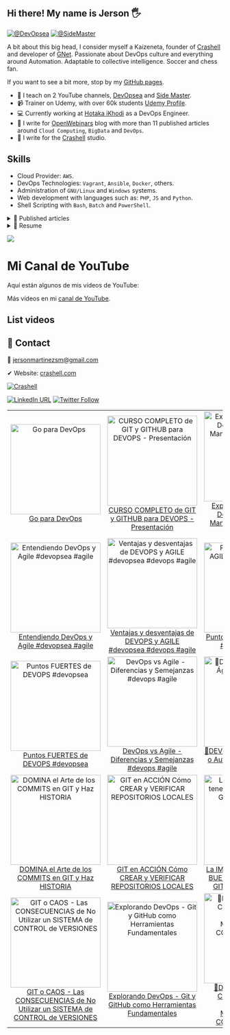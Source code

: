 ## Hi there! My name is Jerson 🖐
<!-- <img src = "https://raw.githubusercontent.com/MartinHeinz/MartinHeinz/master/wave.gif" style="width:25px;" width="25px"> -->

[![@DevOpsea](https://img.shields.io/youtube/channel/subscribers/UCHQb90WIYhLUObEc8uVJR6A?label=%40DevOpsea&style=social)](https://www.youtube.com/@devopsea?sub_confirmation=1)
[![@SideMaster](https://img.shields.io/youtube/channel/subscribers/UC-_To7b_NPrxvgG-_de5HRA?label=%40SideMaster&style=social)](https://youtube.com/sidemaster?sub_confirmation=1)

A bit about this big head, I consider myself a Kaizeneta, founder of [Crashell](https://www.crashell.com) and developer of [GNet](https://www.crashell.com/gnet). Passionate about DevOps culture and everything around Automation. Adaptable to collective intelligence. Soccer and chess fan. 
 
If you want to see a bit more, stop by my [GitHub pages](https://jersonmartinez.github.io/jersonmartinez/).

- 🎥 I teach on 2 YouTube channels, [DevOpsea](https://www.youtube.com/@devopsea?sub_confirmation=1) and [Side Master](https://www.youtube.com/user/sidemastersupremo?sub_confirmation=1).
- 📹 Trainer on Udemy, with over 60k students [Udemy Profile](https://www.udemy.com/user/side-master/).
- 💻 Currently working at [Hotaka iKhodi](https://www.hotaka.io/) as a DevOps Engineer.
- 📰 I write for [OpenWebinars](https://openwebinars.net/@antoniomorenosm/) blog with more than 11 published articles around `Cloud Computing`, `BigData` and `DevOps`.
- 📰 I write for the [Crashell](https://www.crashell.com/estudio) studio.

## Skills
<!-- <img src = "https://media2.giphy.com/media/QssGEmpkyEOhBCb7e1/giphy.gif?cid=ecf05e47a0n3gi1bfqntqmob8g9aid1oyj2wr3ds3mg700bl&rid=giphy.gif" width="20px"> -->
- Cloud Provider: `AWS`.
- DevOps Technologies: `Vagrant`, `Ansible`, `Docker`, others.
- Administration of `GNU/Linux` and `Windows` systems.
- Web development with languages such as: `PHP`, `JS` and `Python`.
- Shell Scripting with `Bash`, `Batch` and `PowerShell`.

<details>
	<summary> 📰 Published articles</summary>
<br>
	<ul>
		<li><a href="https://openwebinars.net/blog/monitorizando-datos-con-influxdb-telegraf-y-grafana/" target="_blank">📄 Monitorizando datos con InfluxDB, Telegraf y Grafana</a></li>
		<li><a href="https://openwebinars.net/blog/que-es-influxdb-y-primeros-pasos/" target="_blank">📄 Qué es InfluxDB y primeros pasos</a></li>
		<li><a href="https://openwebinars.net/blog/que-es-telegraf-y-primeros-pasos/" target="_blank">📄 Qué es Telegraf y primeros pasos</a></li>
		<li><a href="https://openwebinars.net/blog/que-es-grafana-y-primeros-pasos/" target="_blank">📄 Qué es Grafana y primeros pasos</a></li>
		<li><a href="https://openwebinars.net/blog/go-vs-python-diferencias-y-puntos-fuertes/" target="_blank">📄 Go vs Python: Diferencias y puntos fuertes</a></li>
		<li><a href="https://openwebinars.net/blog/gestion-de-procesos-y-servicios-desde-shell-script-en-windows/" target="_blank">📄 Gestión de procesos y servicios desde Shell Script en Windows</a></li>
		<li><a href="https://www.crashell.com/estudio/habilitar_distro_wsl_2_con_docker_engine_en_windows" target="_blank">📄 Habilitar distro WSL 2 con Docker Engine en Windows</a></li>
		<li><a href="https://www.crashell.com/estudio/hacer_ping_desde_php" target="_blank">📄 Hacer ping desde PHP</a></li>
		<li><a href="https://www.crashell.com/estudio/cortar_y_unir_archivos_desde_php" target="_blank">📄 Cortar y unir archivos desde PHP</a></li>
		<li><a href="https://www.crashell.com/estudio/mejora_la_productividad_de_tu_empresa_con_git" target="_blank">📄 Mejora la productividad de tu empresa con Git</a></li>
		<li><a href="https://openwebinars.net/blog/infraestructura-lamp-con-docker-compose/" target="_blank">📄 Infraestructura LAMP con Docker Compose</a></li>
		<li><a href="https://openwebinars.net/blog/programacion-de-tareas-desde-la-terminal-de-windows/" target="_blank">📄 Programación de tareas desde la terminal de Windows</a></li>
		<li><a href="https://openwebinars.net/blog/automatizacion-de-procesos-con-shell-script-batch/" target="_blank">📄 Automatización de procesos con Shell Script Batch</a></li>
		<li><a href="https://openwebinars.net/blog/20-comandos-de-red-mas-importantes-en-windows/" target="_blank">📄 20 comandos de red más importantes en Windows</a></li>
		<li><a href="https://openwebinars.net/blog/shell-scripting-en-sistemas-windows/" target="_blank">📄 Shell Scripting en Sistemas Windows</a></li>
		<li><a href="https://openwebinars.net/blog/certificaciones-de-azure/" target="_blank">📄 Certificaciones de Microsoft Azure</a></li>
		<li><a href="https://openwebinars.net/blog/go-para-devops/" target="_blank">📄 Go para DevOps</a></li>
		<li><a href="https://openwebinars.net/blog/trunk-based-development-vs-git-flow-cual-elegir/" target="_blank">📄 Trunk Based Development vs Git Flow, cuál elegir</a></li>
		<li><a href="https://openwebinars.net/blog/evolucion-y-futuro-de-los-proveedores-cloud/" target="_blank">📄 Evolución y futuro de los proveedores Cloud</a></li>
		<li><a href="https://openwebinars.net/blog/agile-testing-principios-etapas-y-ventajas/" target="_blank">📄 Agile testing: Principios, etapas y ventajas</a></li>
		<li><a href="https://openwebinars.net/blog/top-herramientas-devops-comunicacion-y-chatops/" target="_blank">📄 Top herramientas DevOps: Comunicación y ChatOps</a></li>
		<li><a href="https://openwebinars.net/blog/top-herramientas-devops-del-monitoreo-la-observabilidad/" target="_blank">📄 Top herramientas DevOps: Del Monitoreo a la Observabilidad</a></li>
	</ul>
</details>

<details>
	<summary> 📃 Resume</summary>
<br>
<ul><li><a href="https://github.com/jersonmartinez/jersonmartinez/blob/main/src/CV/Curriculum%20Vitae%20-%20Jerson%20Antonio%20Mart%C3%ADnez%20Moreno.pdf">👉 View document</a>.</li></ul>
</details>

[![](https://visitcount.itsvg.in/api?id=jersonmartinez&label=Profile%20visits&color=12&icon=5&pretty=true)](https://visitcount.itsvg.in)

# Mi Canal de YouTube

Aquí están algunos de mis vídeos de YouTube:

<!-- YOUTUBE-VIDEOS-LIST-BEGIN -->
<!-- YOUTUBE-VIDEOS-LIST-END -->

Más vídeos en mi [canal de YouTube](https://www.youtube.com/channel/UCHQb90WIYhLUObEc8uVJR6A).


## List videos

<!-- NO-YOUTUBE-VIDEOS-LIST:START -->
<!-- NO-YOUTUBE-VIDEOS-LIST:END -->

## 💬 Contact

💌 jersonmartinezsm@gmail.com

✔ Website: [crashell.com](https://www.crashell.com)

<a href="https://www.crashell.com/?suscribirse" target="_blank"><img alt="Crashell" src="https://img.shields.io/twitter/url?color=9cf&label=%40Crashell&logo=Crashell&logoColor=informational&style=for-the-badge&url=https%3A%2F%2Ftwitter.com%2Fantoniomorenosm"></a>

<a href="https://www.linkedin.com/in/jersonmartinezsm/" target="_blank"><img alt="LinkedIn URL" src="https://img.shields.io/twitter/url?label=Jerson%20Martinez&logo=linkedin&style=social&url=https%3A%2F%2Fwww.linkedin.com%2Fin%2Fjersonmartinezsm%2F"></a>
<a href="https://twitter.com/antoniomorenosm" target="_blank"><img alt="Twitter Follow" src="https://img.shields.io/twitter/follow/antoniomorenosm?label=S%C3%ADgueme%20en%20%40antoniomorenosm&style=social"></a>
<!-- YOUTUBE-VIDEOS-LIST-BEGIN -->
<table><tr><td align="center"><a href="https://www.youtube.com/watch?v=o8MFI4VRkmg"><img src="https://img.youtube.com/vi/o8MFI4VRkmg/0.jpg" alt="Go para DevOps" style="width:210px;"><br>Go para DevOps</a></td><td align="center"><a href="https://www.youtube.com/watch?v=NPM62BMnLS4"><img src="https://img.youtube.com/vi/NPM62BMnLS4/0.jpg" alt="CURSO COMPLETO de GIT y GITHUB para DEVOPS - Presentación" style="width:210px;"><br>CURSO COMPLETO de GIT y GITHUB para DEVOPS - Presentación</a></td><td align="center"><a href="https://www.youtube.com/watch?v=g3xLye3LDWs"><img src="https://img.youtube.com/vi/g3xLye3LDWs/0.jpg" alt="Explorando el Universo DevOps con Jerson Martínez: Git y GitHub al Máximo" style="width:210px;"><br>Explorando el Universo DevOps con Jerson Martínez: Git y GitHub al Máximo</a></td></tr><tr><td align="center"><a href="https://www.youtube.com/watch?v=UWDj87JuGcU"><img src="https://img.youtube.com/vi/UWDj87JuGcU/0.jpg" alt="Entendiendo DevOps y Agile #devopsea #agile" style="width:210px;"><br>Entendiendo DevOps y Agile #devopsea #agile</a></td><td align="center"><a href="https://www.youtube.com/watch?v=kVJAWXVY-UY"><img src="https://img.youtube.com/vi/kVJAWXVY-UY/0.jpg" alt="Ventajas y desventajas de DEVOPS y AGILE #devopsea #devops #agile" style="width:210px;"><br>Ventajas y desventajas de DEVOPS y AGILE #devopsea #devops #agile</a></td><td align="center"><a href="https://www.youtube.com/watch?v=ucLcOnrYu_0"><img src="https://img.youtube.com/vi/ucLcOnrYu_0/0.jpg" alt="Puntos FUERTES de AGILE #devopsea #agile" style="width:210px;"><br>Puntos FUERTES de AGILE #devopsea #agile</a></td></tr><tr><td align="center"><a href="https://www.youtube.com/watch?v=GtDY57z0ngY"><img src="https://img.youtube.com/vi/GtDY57z0ngY/0.jpg" alt="Puntos FUERTES de DEVOPS #devopsea" style="width:210px;"><br>Puntos FUERTES de DEVOPS #devopsea</a></td><td align="center"><a href="https://www.youtube.com/watch?v=apgsqgHn5ZE"><img src="https://img.youtube.com/vi/apgsqgHn5ZE/0.jpg" alt="DevOps vs Agile - Diferencias y Semejanzas #devops #agile" style="width:210px;"><br>DevOps vs Agile - Diferencias y Semejanzas #devops #agile</a></td><td align="center"><a href="https://www.youtube.com/watch?v=_V5HbUxaQ5I"><img src="https://img.youtube.com/vi/_V5HbUxaQ5I/0.jpg" alt="🥊DEVOPS vs AGILE - 🔄 Ágil o Automatizado #DevOps #Agile" style="width:210px;"><br>🥊DEVOPS vs AGILE - 🔄 Ágil o Automatizado #DevOps #Agile</a></td></tr><tr><td align="center"><a href="https://www.youtube.com/watch?v=SGk9Ca7htSQ"><img src="https://img.youtube.com/vi/SGk9Ca7htSQ/0.jpg" alt="DOMINA el Arte de los COMMITS en GIT y Haz HISTORIA" style="width:210px;"><br>DOMINA el Arte de los COMMITS en GIT y Haz HISTORIA</a></td><td align="center"><a href="https://www.youtube.com/watch?v=xwQbIUezRSs"><img src="https://img.youtube.com/vi/xwQbIUezRSs/0.jpg" alt="GIT en ACCIÓN   Cómo CREAR y VERIFICAR REPOSITORIOS LOCALES" style="width:210px;"><br>GIT en ACCIÓN   Cómo CREAR y VERIFICAR REPOSITORIOS LOCALES</a></td><td align="center"><a href="https://www.youtube.com/watch?v=-CMfAg5g6mU"><img src="https://img.youtube.com/vi/-CMfAg5g6mU/0.jpg" alt="La IMPORTANCIA de tener BUENAS BASES en GIT y GITHUB para DEVOPS" style="width:210px;"><br>La IMPORTANCIA de tener BUENAS BASES en GIT y GITHUB para DEVOPS</a></td></tr><tr><td align="center"><a href="https://www.youtube.com/watch?v=rOFffboGrto"><img src="https://img.youtube.com/vi/rOFffboGrto/0.jpg" alt="GIT o CAOS - Las CONSECUENCIAS de No Utilizar un SISTEMA de CONTROL de VERSIONES" style="width:210px;"><br>GIT o CAOS - Las CONSECUENCIAS de No Utilizar un SISTEMA de CONTROL de VERSIONES</a></td><td align="center"><a href="https://www.youtube.com/watch?v=YqJTKjpa32A"><img src="https://img.youtube.com/vi/YqJTKjpa32A/0.jpg" alt="Explorando DevOps - Git y GitHub como Herramientas Fundamentales" style="width:210px;"><br>Explorando DevOps - Git y GitHub como Herramientas Fundamentales</a></td><td align="center"><a href="https://www.youtube.com/watch?v=0GjUocrXFGY"><img src="https://img.youtube.com/vi/0GjUocrXFGY/0.jpg" alt="🥊DEVOPS vs AGILE 💥 Comprendiendo las DIFERENCIAS y MAXIMIZANDO la COLABORACIÓN 🔥🚀" style="width:210px;"><br>🥊DEVOPS vs AGILE 💥 Comprendiendo las DIFERENCIAS y MAXIMIZANDO la COLABORACIÓN 🔥🚀</a></td></tr><tr></tr></table>
<!-- YOUTUBE-VIDEOS-LIST-END -->
